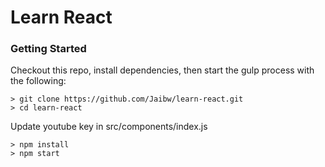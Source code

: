 # Learn React


### Getting Started

Checkout this repo, install dependencies, then start the gulp process with the following:

```
> git clone https://github.com/Jaibw/learn-react.git
> cd learn-react
```

Update youtube key in src/components/index.js

```
> npm install
> npm start
```
 